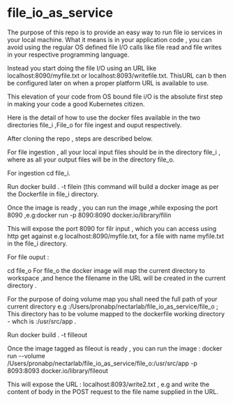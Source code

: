 # file_io_as_service

The purpose of this repo is to provide an easy way to run file io services in your local machine. What it means
is in your application code , you can avoid using the regular OS defined file I/O calls like file read and file writes in your 
respective programming language.


Instead you start doing the file I/O using an URL like localhost:8090/myfile.txt  or localhost:8093/writefile.txt. ThisURL can b then be configured  later on when a proper platform URL is available to use.


This elevation of your code from OS bound file i/O is the absolute first step in making your code a good Kubernetes citizen.

Here is the detail of how to use the docker files available in the two directories file_i ,File_o for file ingest and ouput respectively.

After cloning the repo , steps are described below.


 For  file  ingestion , all your local input files should be in the directory file_i , where as all your output files will be in the directory file_o.
 
 
For ingestion 
cd file_i.


Run docker build . -t filein  (this command will build a docker image as per the Dockerfile in file_i directory.


Once  the image is ready , you can run the image ,while exposing the port 8090 ,e.g:docker run -p 8090:8090 docker.io/library/filin

This will expose the port 8090 for filr input , which you can access using http get against e.g  localhost:8090/myfile.txt, for a file with name myfile.txt in the file_i directory.

For file ouput :

cd file_o 
For file_o the docker image will  map  the current directory to workspace ,and hence the filename in the URL will be created in the current directory .


For the purpose of doing volume map you shall need the full path of your current directory 
e.g :/Users/pronabp/nectarlab/file_io_as_service/file_o ; This directory has to be volume mapped to the dockerfile working directory - whch is :/usr/src/app . 

Run docker build .  -t filleout

Once the image tagged as fileout is ready , you can run the image :
docker run --volume /Users/pronabp/nectarlab/file_io_as_service/file_o:/usr/src/app -p 8093:8093 docker.io/library/fileout


This will expose the URL :  localhost:8093/write2.txt , e.g and write the content of body in the POST request to the file name supplied in the URL. 


